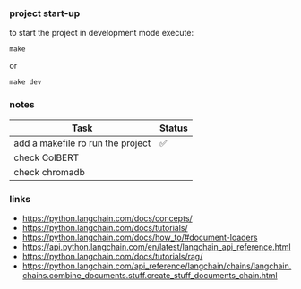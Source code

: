 ### project start-up

to start the project in development mode execute:

`make`

or

`make dev`

### notes

| Task                              | Status |
|-----------------------------------|--------|
| add a makefile ro run the project | ✅      |  
| check ColBERT                     |        |
| check chromadb                    |        | 

### links

* https://python.langchain.com/docs/concepts/
* https://python.langchain.com/docs/tutorials/
* https://python.langchain.com/docs/how_to/#document-loaders
* https://api.python.langchain.com/en/latest/langchain_api_reference.html
* https://python.langchain.com/docs/tutorials/rag/
* https://python.langchain.com/api_reference/langchain/chains/langchain.chains.combine_documents.stuff.create_stuff_documents_chain.html